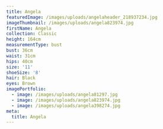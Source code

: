 ```yaml
---
title: Angela
featuredImage: /images/uploads/angelaheader_218937234.jpg
imageThumbnail: /images/uploads/angela823974.jpg
firstName: Angela
collection: Classic
height: 164cm
measurementType: bust
bust: 36cm
waist: 31cm
hips: 40cm
size: '11'
shoeSize: '8'
hair: Black
eyes: Brown
imagePortfolio:
  - image: /images/uploads/angela81297.jpg
  - image: /images/uploads/angela823974.jpg
  - image: /images/uploads/angela398274.jpg
meta:
  title: Angela
---
```


